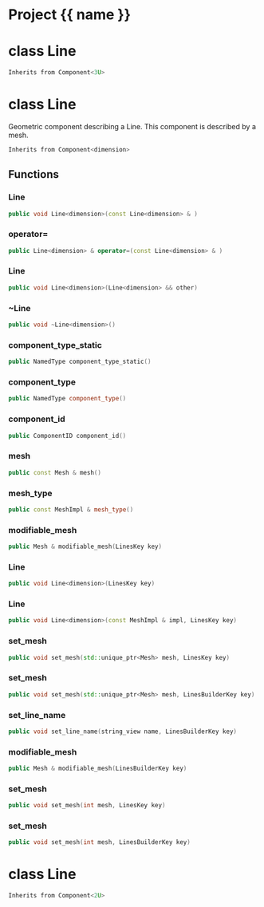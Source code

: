 <script setup>
import {useRoute} from 'vitepress'
const {path} = useRoute()
const tokens = path.split('/')
const words = tokens[2].split('-');
for (let i = 0; i < words.length; i++) {
    words[i] = words[i].charAt(0).toUpperCase() + words[i].slice(1);
    words[i] = words[i].replace('geode', 'Geode')
}
const name = words.join('-');
</script>
# Project {{ name }}

# class Line


```cpp
Inherits from Component<3U>
```



# class Line


 Geometric component describing a Line. This component is described by a mesh.



```cpp
Inherits from Component<dimension>
```



## Functions

### Line

```cpp
public void Line<dimension>(const Line<dimension> & )
```


### operator=

```cpp
public Line<dimension> & operator=(const Line<dimension> & )
```


### Line

```cpp
public void Line<dimension>(Line<dimension> && other)
```


### ~Line

```cpp
public void ~Line<dimension>()
```


### component_type_static

```cpp
public NamedType component_type_static()
```


### component_type

```cpp
public NamedType component_type()
```


### component_id

```cpp
public ComponentID component_id()
```


### mesh

```cpp
public const Mesh & mesh()
```


### mesh_type

```cpp
public const MeshImpl & mesh_type()
```


### modifiable_mesh

```cpp
public Mesh & modifiable_mesh(LinesKey key)
```


### Line

```cpp
public void Line<dimension>(LinesKey key)
```


### Line

```cpp
public void Line<dimension>(const MeshImpl & impl, LinesKey key)
```


### set_mesh

```cpp
public void set_mesh(std::unique_ptr<Mesh> mesh, LinesKey key)
```


### set_mesh

```cpp
public void set_mesh(std::unique_ptr<Mesh> mesh, LinesBuilderKey key)
```


### set_line_name

```cpp
public void set_line_name(string_view name, LinesBuilderKey key)
```


### modifiable_mesh

```cpp
public Mesh & modifiable_mesh(LinesBuilderKey key)
```


### set_mesh

```cpp
public void set_mesh(int mesh, LinesKey key)
```

### set_mesh

```cpp
public void set_mesh(int mesh, LinesBuilderKey key)
```



# class Line


```cpp
Inherits from Component<2U>
```



